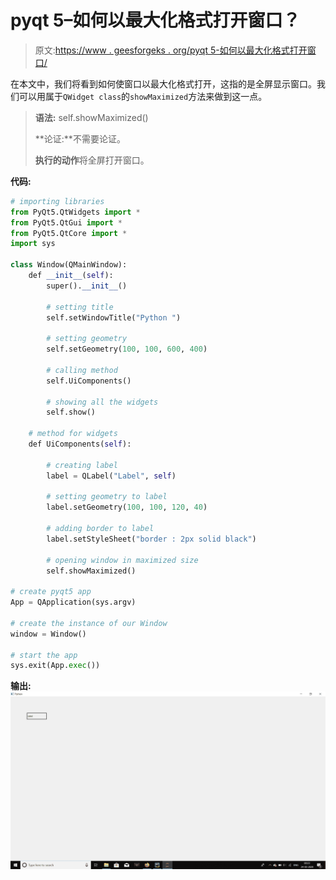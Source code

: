 # pyqt 5–如何以最大化格式打开窗口？

> 原文:[https://www . geesforgeks . org/pyqt 5-如何以最大化格式打开窗口/](https://www.geeksforgeeks.org/pyqt5-how-to-open-window-in-maximized-format/)

在本文中，我们将看到如何使窗口以最大化格式打开，这指的是全屏显示窗口。我们可以用属于`QWidget class`的`showMaximized`方法来做到这一点。

> **语法:** self.showMaximized()
> 
> **论证:**不需要论证。
> 
> **执行的动作**将全屏打开窗口。

**代码:**

```py
# importing libraries
from PyQt5.QtWidgets import * 
from PyQt5.QtGui import * 
from PyQt5.QtCore import * 
import sys

class Window(QMainWindow):
    def __init__(self):
        super().__init__()

        # setting title
        self.setWindowTitle("Python ")

        # setting geometry
        self.setGeometry(100, 100, 600, 400)

        # calling method
        self.UiComponents()

        # showing all the widgets
        self.show()

    # method for widgets
    def UiComponents(self):

        # creating label
        label = QLabel("Label", self)

        # setting geometry to label
        label.setGeometry(100, 100, 120, 40)

        # adding border to label
        label.setStyleSheet("border : 2px solid black")

        # opening window in maximized size
        self.showMaximized()

# create pyqt5 app
App = QApplication(sys.argv)

# create the instance of our Window
window = Window()

# start the app
sys.exit(App.exec())
```

**输出:**
![](img/d2f56450a983ea574bc497b8f9d30a74.png)